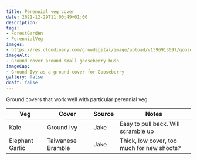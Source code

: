 ```yaml
---
title: Perennial veg cover
date: 2021-12-29T11:00:49+01:00
description: 
tags: 
- ForestGarden
- PerennialVeg
images: 
- https://res.cloudinary.com/growdigital/image/upload/v1596913697/gooseberry-200719.jpg
imageAlt:
- Ground cover around small gooseberry bush
imageCap:
- Ground Ivy as a ground cover for Gooseberry
gallery: false
draft: false
---
```


Ground covers that work well with particular perennial veg.

Veg | Cover | Source | Notes
---|---|---|---
Kale | Ground Ivy | Jake | Easy to pull back. Will scramble up
Elephant Garlic | Taiwanese Bramble | Jake | Thick, low cover, too much for new shoots?

